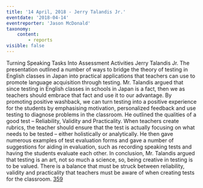 ```yaml
---
title: '14 April, 2018 - Jerry Talandis Jr.'
eventdate: '2018-04-14'
eventreporter: 'Jason McDonald'
taxonomy:
    content:
        - reports
visible: false
---
```


Turning Speaking Tasks Into Assessment Activities
Jerry Talandis Jr.
The presentation outlined a number of ways to bridge the theory of testing in English classes in Japan into practical applications that teachers can use to promote language acquisition through testing. Mr. Talandis argued that since testing in English classes in schools in Japan is a fact, then we as teachers should embrace that fact and use it to our advantage. By promoting positive washback, we can turn testing into a positive experience for the students by emphasising motivation, personalized feedback and use testing to diagnose problems in the classroom.
He outlined the qualities of a good test – Reliability, Validity and Practicality. When teachers create rubrics, the teacher should ensure that the test is actually focusing on what needs to be tested – either holistically or analytically. He then gave numerous examples of test evaluation forms and gave a number of suggestions for aiding in evaluation, such as recording speaking tests and having the students evaluate each other.
In conclusion, Mr. Talandis argued that testing is an art, not so much a science, so, being creative in testing is to be valued. There is a balance that must be struck between reliability, validity and practicality that teachers must be aware of when creating tests for the classroom.
<a href="/chapters/kq/schedule/2018/april/14">359</a>
